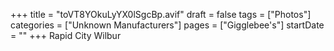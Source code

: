 +++
title = "toVT8YOkuLyYX0lSgcBp.avif"
draft = false
tags = ["Photos"]
categories = ["Unknown Manufacturers"]
pages = ["Gigglebee's"]
startDate = ""
+++
Rapid City Wilbur
